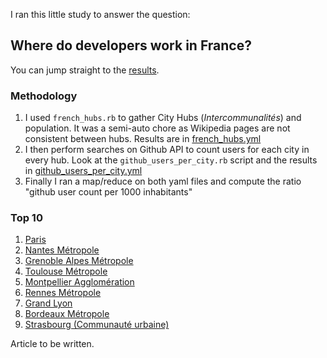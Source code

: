 I ran this little study to answer the question:

## Where do developers work in France?

You can jump straight to the [results](data/github_users_per_hubs.csv).

### Methodology

1. I used `french_hubs.rb` to gather City Hubs (*Intercommunalités*) and population. It was a semi-auto chore as Wikipedia pages are not consistent between hubs. Results are in [french_hubs.yml](data/french_hubs.yml)
1. I then perform searches on Github API to count users for each city in every hub. Look at the `github_users_per_city.rb` script and the results in [github_users_per_city.yml](data/github_users_per_city.yml)
1. Finally I ran a map/reduce on both yaml files and compute the ratio "github user count per 1000 inhabitants"

### Top 10

1. [Paris](http://fr.wikipedia.org/wiki/Paris)
1. [Nantes Métropole](http://fr.wikipedia.org/wiki/Nantes_M%C3%A9tropole)
1. [Grenoble Alpes Métropole](http://fr.wikipedia.org/wiki/Communaut%C3%A9_d%27agglom%C3%A9ration_Grenoble_Alpes_M%C3%A9tropole)
1. [Toulouse Métropole](http://fr.wikipedia.org/wiki/Communaut%C3%A9_urbaine_de_Toulouse_M%C3%A9tropole)
1. [Montpellier Agglomération](http://fr.wikipedia.org/wiki/Montpellier_Agglom%C3%A9ration)
1. [Rennes Métropole](http://fr.wikipedia.org/wiki/Rennes_M%C3%A9tropole)
1. [Grand Lyon](http://fr.wikipedia.org/wiki/Grand_Lyon)
1. [Bordeaux Métropole](http://fr.wikipedia.org/wiki/Communaut%C3%A9_urbaine_de_Bordeaux)
1. [Strasbourg (Communauté urbaine)](http://fr.wikipedia.org/wiki/Communaut%C3%A9_urbaine_de_Strasbourg)

Article to be written.